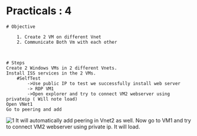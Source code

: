 # Practicals : 4

    # Objective

        1. Create 2 VM on different Vnet
        2. Communicate Both Vm with each other



    # Steps
    Create 2 Windows VMs in 2 different Vnets.
    Install ISS services in the 2 VMs. 
        #SelfTest
            ->Use public IP to test we successfully install web server
            -> RDP VM1
            ->Open explorer and try to connect VM2 webserver using privateip ( Will note load)
    Open VNet1
    Go to peering and add 
    

![1](https://user-images.githubusercontent.com/70442264/152670582-69e8bef8-563f-4824-b396-e4eec08be680.png)
    It will automatically add peering in Vnet2 as well.
    Now go to VM1 and try to connect VM2 webserver using private ip. It will load.
    
    
